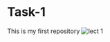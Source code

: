 # Task-1
This is my first repository
![lect 1](https://github.com/user-attachments/assets/0d09c08a-a2f2-4e5e-b809-f4bd07262a92)
